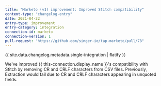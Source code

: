 ```yaml
---
title: "Marketo (v1) improvement: Improved Stitch compatibility"
content-type: "changelog-entry"
date: 2021-04-22
entry-type: improvement
entry-category: integration
connection-id: marketo
connection-version: 1
pull-request: "https://github.com/singer-io/tap-marketo/pull/73"
---
```

{{ site.data.changelog.metadata.single-integration | flatify }}

We've improved {{ this-connection.display_name }}'s compatibility with Stitch by removing CR and CRLF characters from CSV files. Previously, Extraction would fail due to CR and CRLF characters appearing in unquoted fields.